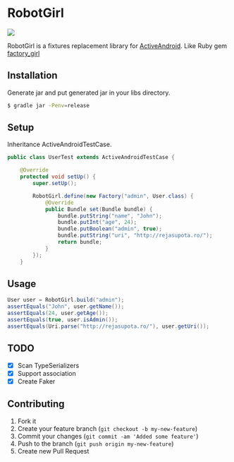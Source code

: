 RobotGirl
======

<a href="http://molybdenumgp03.deviantart.com/art/robot-girl-195104830"><img src="http://ninjacrunch.com/wp-content/uploads/2011/12/4/2.jpg"></a>

RobotGirl is a fixtures replacement library for [ActiveAndroid](http://www.activeandroid.com/).
Like Ruby gem [factory_girl](https://github.com/thoughtbot/factory_girl)

Installation
------

Generate jar and put generated jar in your libs directory.

```sh
$ gradle jar -Penv=release
```

Setup
------

Inheritance ActiveAndroidTestCase.

```java
public class UserTest extends ActiveAndroidTestCase {

    @Override
    protected void setUp() {
        super.setUp();

        RobotGirl.define(new Factory("admin", User.class) {
            @Override
            public Bundle set(Bundle bundle) {
                bundle.putString("name", "John");
                bundle.putInt("age", 24);
                bundle.putBoolean("admin", true);
                bundle.putString("uri", "http://rejasupota.ro/");
                return bundle;
            }
        });
    }
```

Usage
------

```java
User user = RobotGirl.build("admin");
assertEquals("John", user.getName());
assertEquals(24, user.getAge());
assertEquals(true, user.isAdmin());
assertEquals(Uri.parse("http://rejasupota.ro/"), user.getUri());
```

TODO
------

- [x] Scan TypeSerializers
- [x] Support association
- [x] Create Faker

Contributing
------

1. Fork it
2. Create your feature branch (`git checkout -b my-new-feature`)
3. Commit your changes (`git commit -am 'Added some feature'`)
4. Push to the branch (`git push origin my-new-feature`)
5. Create new Pull Request
